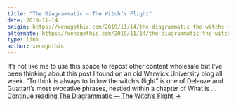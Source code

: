 ```yaml
---
title: "The Diagrammatic — The Witch’s Flight"
date: 2019-11-14
origin: https://xenogothic.com/2019/11/14/the-diagrammatic-the-witchs-flight/
alternate: https://xenogothic.com/2019/11/14/the-diagrammatic-the-witchs-flight/
type: link
author: xenogothic
---
```


It’s not like me to use this space to repost other content wholesale but I’ve been thinking about this post I found on an old Warwick University blog all week. “To think is always to follow the witch’s flight” is one of Deleuze and Guattari’s most evocative phrases, nestled within a chapter of What is … [Continue reading The Diagrammatic — The Witch’s&nbsp;Flight →](https://xenogothic.com/2019/11/14/the-diagrammatic-the-witchs-flight/)

